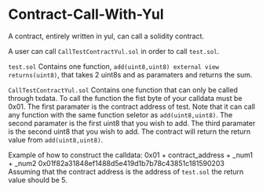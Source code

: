 # Contract-Call-With-Yul
A contract, entirely written in yul, can call a solidity contract.

A user can call ```CallTestContractYul.sol``` in order to call ```test.sol```.

```test.sol```
Contains one function, ```add(uint8,uint8) external view returns(uint8)```, that takes 2 uint8s and as paramaters and returns the sum.

```CallTestContractYul.sol```
Contains one function that can only be called through txdata. To call the function the fist byte of your calldata must be 0x01.
The first paramater is the contract address of test. Note that it can call any function with the same function seletor as ```add(uint8,uint8)```.
The second paramater is the first uint8 that you wish to add.
The third paramater is the second uint8 that you wish to add.
The contract will return the return value from ```add(uint8,uint8)```.

Example of how to construct the calldata:
0x01 + contract_address + _num1 + _num2
0x01f82a31848ef1488d5e419d1b7b78c43851c181590203
Assuming that the contract address is the address of ```test.sol``` the return value should be 5.
